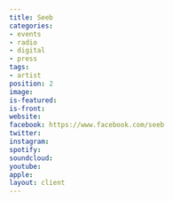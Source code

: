 ```yaml
---
title: Seeb
categories:
- events
- radio
- digital
- press
tags:
- artist
position: 2
image: 
is-featured: 
is-front: 
website:
facebook: https://www.facebook.com/seeb
twitter:
instagram:
spotify:
soundcloud:
youtube: 
apple: 
layout: client
---
```



